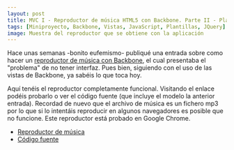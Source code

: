 ```yaml
---
layout: post
title: MVC I - Reproductor de música HTML5 con Backbone. Parte II - PlayerView
tags: [Miniproyecto, Backbone, Vistas, JavaScript, Plantillas, JQuery]
image: Muestra del reproductor que se obtiene con la aplicación
---
```


Hace unas semanas -bonito eufemismo- publiqué una entrada sobre como hacer un [reproductor de música con Backbone](http://www.p2kmgcl.com/2013/01/mvc-iintroduccion-y-parte-1-songmodel.html), el cual presentaba el "problema" de no tener interfaz. Pues bien, siguiendo con el uso de las vistas de Backbone, ya sabéis lo que toca hoy.

Aquí tenéis el reproductor completamente funcional. Visitando el enlace podéis probarlo o ver el código fuente (que incluye el modelo la anterior entrada). Recordad de nuevo que el archivo de música es un fichero mp3 por lo que si lo intentáis reproducir en algunos navegadores es posible que no funcione. Este reproductor está probado en Google Chrome.

 - [Reproductor de música](/examples/mvc_html5player/app/)
 - [Código fuente](https://github.com/p2kmgcl/mvc_html5player)
